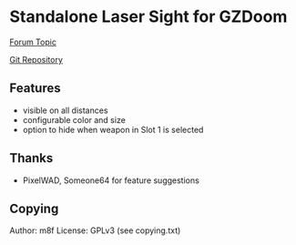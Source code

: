 # Standalone Laser Sight for GZDoom

[Forum Topic](https://forum.zdoom.org/viewtopic.php?f=43&t=61079#p1060800)

[Git Repository](https://github.com/mmaulwurff/laser-sight)

## Features
- visible on all distances
- configurable color and size
- option to hide when weapon in Slot 1 is selected

## Thanks
- PixelWAD, Someone64 for feature suggestions

## Copying
Author: m8f
License: GPLv3 (see copying.txt)
